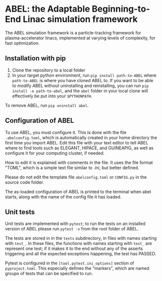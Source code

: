 # ABEL: the Adaptable Beginning-to-End Linac simulation framework

The ABEL simulation framework is a particle-tracking framework for plasma-accelerator linacs, implemented at varying levels of complexity, for fast optimization.

## Installation with pip
1. Clone the repository to a local folder
2. In your target python environment, run `pip install path-to-ABEL` where `path-to-ABEL` is where you have cloned ABEL to.
   If you want to be able to modify ABEL without uninstalling and reinstalling, you can run `pip install -e path-to-abel`, and the `abel`
   folder in your local clone will effectively be put into your `$PYTHONPATH`.

To remove ABEL, run `pip uninstall abel`.

## Configuration of ABEL
To use ABEL, you must configure it. This is done with the file `.abelconfig.toml`, which is automatically created in your home directory the first time you import ABEL.
Edit this file with your text editor to tell ABEL where to find tools such as ELEGANT, HIPACE, and GUINEAPIG, as well as configure it for your computing cluster, if needed.

How to edit it is explained with comments in the file. It uses the file format "TOML", which is a simple text file similar to .ini, but better defined.

Please do not edit the template file `abelconfig.toml` or `CONFIG.py` in the source code folder.

The as-loaded configuration of ABEL is printed to the terminal when abel starts, along with the name of the config file it has loaded.

## Unit tests
Unit tests are implemented with `pytest`; to run the tests on an installed version of ABEL please run
``pytest -v``
from the root folder of ABEL.

The tests are stored in in the `tests` subdirectory, in files with names starting with `test_`.
In these files, the functions with names starting with `test_` are represent one test; if it makes it to the end without any of the asserts triggering and all the expected exceptions happening, the test has PASSED.

Pytest is configured in the `[tool.pytest.ini_options]` section of `pyproject.toml`. This especially defines the "markers", which are named groups of tests that can be specified to run.
